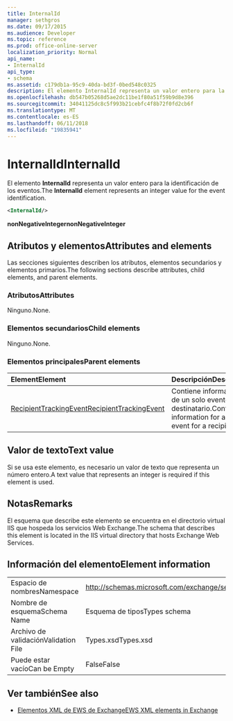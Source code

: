 ```yaml
---
title: InternalId
manager: sethgros
ms.date: 09/17/2015
ms.audience: Developer
ms.topic: reference
ms.prod: office-online-server
localization_priority: Normal
api_name:
- InternalId
api_type:
- schema
ms.assetid: c179db1a-95c9-40da-bd3f-0bed548c0325
description: El elemento InternalId representa un valor entero para la identificación de los eventos.
ms.openlocfilehash: db547b05268d5ae2dc11be1f80a51f59b9d8e396
ms.sourcegitcommit: 34041125dc8c5f993b21cebfc4f8b72f0fd2cb6f
ms.translationtype: MT
ms.contentlocale: es-ES
ms.lasthandoff: 06/11/2018
ms.locfileid: "19835941"
---
```

# <a name="internalid"></a><span data-ttu-id="840c6-103">InternalId</span><span class="sxs-lookup"><span data-stu-id="840c6-103">InternalId</span></span>

<span data-ttu-id="840c6-104">El elemento **InternalId** representa un valor entero para la identificación de los eventos.</span><span class="sxs-lookup"><span data-stu-id="840c6-104">The **InternalId** element represents an integer value for the event identification.</span></span> 
  
```XML
<InternalId/>
```

 <span data-ttu-id="840c6-105">**nonNegativeInteger**</span><span class="sxs-lookup"><span data-stu-id="840c6-105">**nonNegativeInteger**</span></span>
## <a name="attributes-and-elements"></a><span data-ttu-id="840c6-106">Atributos y elementos</span><span class="sxs-lookup"><span data-stu-id="840c6-106">Attributes and elements</span></span>

<span data-ttu-id="840c6-107">Las secciones siguientes describen los atributos, elementos secundarios y elementos primarios.</span><span class="sxs-lookup"><span data-stu-id="840c6-107">The following sections describe attributes, child elements, and parent elements.</span></span>
  
### <a name="attributes"></a><span data-ttu-id="840c6-108">Atributos</span><span class="sxs-lookup"><span data-stu-id="840c6-108">Attributes</span></span>

<span data-ttu-id="840c6-109">Ninguno.</span><span class="sxs-lookup"><span data-stu-id="840c6-109">None.</span></span>
  
### <a name="child-elements"></a><span data-ttu-id="840c6-110">Elementos secundarios</span><span class="sxs-lookup"><span data-stu-id="840c6-110">Child elements</span></span>

<span data-ttu-id="840c6-111">Ninguno.</span><span class="sxs-lookup"><span data-stu-id="840c6-111">None.</span></span>
  
### <a name="parent-elements"></a><span data-ttu-id="840c6-112">Elementos principales</span><span class="sxs-lookup"><span data-stu-id="840c6-112">Parent elements</span></span>

|<span data-ttu-id="840c6-113">**Element**</span><span class="sxs-lookup"><span data-stu-id="840c6-113">**Element**</span></span>|<span data-ttu-id="840c6-114">**Descripción**</span><span class="sxs-lookup"><span data-stu-id="840c6-114">**Description**</span></span>|
|:-----|:-----|
|[<span data-ttu-id="840c6-115">RecipientTrackingEvent</span><span class="sxs-lookup"><span data-stu-id="840c6-115">RecipientTrackingEvent</span></span>](recipienttrackingevent.md) <br/> |<span data-ttu-id="840c6-116">Contiene información de un solo evento de un destinatario.</span><span class="sxs-lookup"><span data-stu-id="840c6-116">Contains information for a single event for a recipient.</span></span>  <br/> |
   
## <a name="text-value"></a><span data-ttu-id="840c6-117">Valor de texto</span><span class="sxs-lookup"><span data-stu-id="840c6-117">Text value</span></span>

<span data-ttu-id="840c6-118">Si se usa este elemento, es necesario un valor de texto que representa un número entero.</span><span class="sxs-lookup"><span data-stu-id="840c6-118">A text value that represents an integer is required if this element is used.</span></span>
  
## <a name="remarks"></a><span data-ttu-id="840c6-119">Notas</span><span class="sxs-lookup"><span data-stu-id="840c6-119">Remarks</span></span>

<span data-ttu-id="840c6-120">El esquema que describe este elemento se encuentra en el directorio virtual IIS que hospeda los servicios Web Exchange.</span><span class="sxs-lookup"><span data-stu-id="840c6-120">The schema that describes this element is located in the IIS virtual directory that hosts Exchange Web Services.</span></span>
  
## <a name="element-information"></a><span data-ttu-id="840c6-121">Información del elemento</span><span class="sxs-lookup"><span data-stu-id="840c6-121">Element information</span></span>

|||
|:-----|:-----|
|<span data-ttu-id="840c6-122">Espacio de nombres</span><span class="sxs-lookup"><span data-stu-id="840c6-122">Namespace</span></span>  <br/> |http://schemas.microsoft.com/exchange/services/2006/types  <br/> |
|<span data-ttu-id="840c6-123">Nombre de esquema</span><span class="sxs-lookup"><span data-stu-id="840c6-123">Schema Name</span></span>  <br/> |<span data-ttu-id="840c6-124">Esquema de tipos</span><span class="sxs-lookup"><span data-stu-id="840c6-124">Types schema</span></span>  <br/> |
|<span data-ttu-id="840c6-125">Archivo de validación</span><span class="sxs-lookup"><span data-stu-id="840c6-125">Validation File</span></span>  <br/> |<span data-ttu-id="840c6-126">Types.xsd</span><span class="sxs-lookup"><span data-stu-id="840c6-126">Types.xsd</span></span>  <br/> |
|<span data-ttu-id="840c6-127">Puede estar vacío</span><span class="sxs-lookup"><span data-stu-id="840c6-127">Can be Empty</span></span>  <br/> |<span data-ttu-id="840c6-128">False</span><span class="sxs-lookup"><span data-stu-id="840c6-128">False</span></span>  <br/> |
   
## <a name="see-also"></a><span data-ttu-id="840c6-129">Ver también</span><span class="sxs-lookup"><span data-stu-id="840c6-129">See also</span></span>



- [<span data-ttu-id="840c6-130">Elementos XML de EWS de Exchange</span><span class="sxs-lookup"><span data-stu-id="840c6-130">EWS XML elements in Exchange</span></span>](ews-xml-elements-in-exchange.md)

